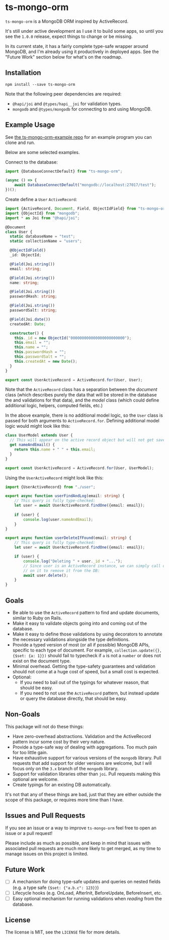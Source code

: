 ts-mongo-orm
============

`ts-mongo-orm` is a MongoDB ORM inspired by ActiveRecord.

It's still under active development as I use it to build some apps, so until you see the `1.0.0` release, expect things
to change or be missing.

In its current state, it has a fairly complete type-safe wrapper around MongoDB, and I'm already using it productively
in deployed apps. See the "Future Work" section below for what's on the roadmap.

Installation
------------

```
npm install --save ts-mongo-orm
```

Note that the following peer dependencies are required:

- `@hapi/joi` and `@types/hapi__joi` for validation types.
- `mongodb` and `@types/mongodb` for connecting to and using MongoDB.

Example Usage
-------------

See [the ts-mongo-orm-example repo](https://github.com/tylerc/ts-mongo-orm-example) for an example program you can clone
and run.

Below are some selected examples.

Connect to the database:

```ts
import {DatabaseConnectDefault} from "ts-mongo-orm";

(async () => {
    await DatabaseConnectDefault("mongodb://localhost:27017/test");
})();
```

Create define a `User` `ActiveRecord`:

```ts
import {ActiveRecord, Document, Field, ObjectIdField} from "ts-mongo-orm";
import {ObjectId} from "mongodb";
import * as Joi from "@hapi/joi";

@Document
class User {
  static databaseName = "test";
  static collectionName = "users";

  @ObjectIdField()
  _id: ObjectId;

  @Field(Joi.string())
  email: string;

  @Field(Joi.string())
  name: string;

  @Field(Joi.string())
  passwordHash: string;

  @Field(Joi.string())
  passwordSalt: string;

  @Field(Joi.date())
  createdAt: Date;

  constructor() {
    this._id = new ObjectId("000000000000000000000000");
    this.email = "";
    this.name = "";
    this.passwordHash = "";
    this.passwordSalt = "";
    this.createdAt = new Date();
  }
}

export const UserActiveRecord = ActiveRecord.for(User, User);
```

Note that the `ActiveRecord` class has a separation between the _document_ class (which describes purely the data
that will be stored in the database the and validations for that data), and the _model_ class (which could define
additional logic, helpers, computed fields, etc.)

In the above example, there is no additional model logic, so the `User` class is passed for both arguments to
`ActiveRecord.for`. Defining additional model logic would might look like this:

```ts
class UserModel extends User {
  // This will appear on the active record object but will not get saved to the database:
  get nameAndEmail() {
    return this.name + " " + this.email;
  }
}

export const UserActiveRecord = ActiveRecord.for(User, UserModel);
```

Using the `UserActiveRecord` might look like this:

```ts
import {UserActiveRecord} from "./user";

export async function userFindAndLog(email: string) {
    // This query is fully type-checked:
    let user = await UserActiveRecord.findOne({email: email});
    
    if (user) {
        console.log(user.nameAndEmail);
    }
}

export async function userDeleteIfFound(email: string) {
    // This query is fully type-checked:
    let user = await UserActiveRecord.findOne({email: email});

    if (user) {
        console.log("Deleting " + user._id + "...");
        // Since user is an ActiveRecord instance, we can simply call delete()
        // on it to remove it from the DB:
        await user.delete();
    }
}
```

Goals
-----

- Be able to use the `ActiveRecord` pattern to find and update documents, similar to Ruby on Rails.
- Make it easy to validate objects going into and coming out of the database.
- Make it easy to define those validations by using decorators to annotate the necessary validations alongside the type
  definitions.
- Provide a typed version of most (or all if possible) MongoDB APIs, specific to each type of document. For example,
  `collection.update({}, {$set: {a: 1}})` should fail to typecheck if `a` is not a `number` or does not exist on the
  document type.
- Minimal overhead. Getting the type-safety guarantees and validation should not come at a huge cost of speed, but a
  small cost is expected.
- Optional:
  - If you need to bail out of the typings for whatever reason, that should be easy.
  - If you need to not use the `ActiveRecord` pattern, but instead update or query the database directly, that should be
    easy.

Non-Goals
---------

This package will not do these things:

- Have zero-overhead abstractions. Validation and the ActiveRecord pattern incur some cost by their very nature.
- Provide a type-safe way of dealing with aggregations. Too much pain for too little gain.
- Have exhaustive support for various versions of the `mongodb` library. Pull requests that add support for older
  versions are welcome, but I will focus only on the `3.x` branch of the `mongodb` library.
- Support for validation libraries other than `joi`. Pull requests making this optional are welcome.
- Create typings for an existing DB automatically.

It's not that any of these things are bad, just that they are either outside the scope of this package, or requires more
time than I have.

Issues and Pull Requests
------------------------

If you see an issue or a way to improve `ts-mongo-orm` feel free to open an issue or a pull request!

Please include as much as possible, and keep in mind that issues with associated pull requests are much more likely to
get merged, as my time to manage issues on this project is limited.

Future Work
-----------

- [ ] A mechanism for doing type-safe updates and queries on nested fields (e.g. a type safe `{$set: {"a.b.c": 123}}`)
- [ ] Lifecycle hooks (e.g. OnLoad, AfterInit, BeforeUpdate, BeforeInsert, etc.
- [ ] Easy optional mechanism for running validations when _reading_ from the database.

License
-------

The license is MIT, see the `LICENSE` file for more details.
